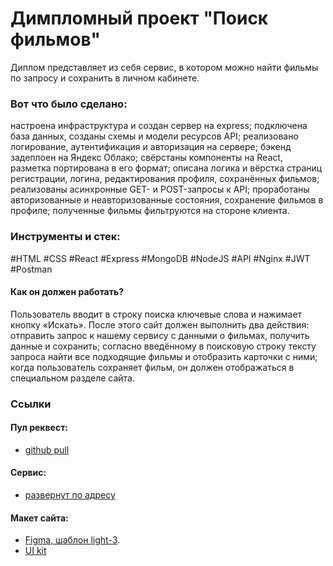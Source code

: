 # Димпломный проект "Поиск фильмов"
Диплом представляет из себя сервис, в котором можно найти фильмы по запросу и сохранить в личном кабинете.

### Вот что было сделано:
настроена инфраструктура и создан сервер на express;
подключена база данных, созданы схемы и модели ресурсов API;
реализовано логирование, аутентификация и авторизация на сервере;
бэкенд задеплоен на Яндекс Облако;
свёрстаны компоненты на React, разметка портирована в его формат;
описана логика и вёрстка страниц регистрации, логина, редактирования профиля, сохранённых фильмов;
реализованы асинхронные GET- и POST-запросы к API;
проработаны авторизованные и неавторизованные состояния, сохранение фильмов в профиле;
полученные фильмы фильтруются на стороне клиента.


### Инструменты и стек:
#HTML #CSS #React #Express #MongoDB #NodeJS #API  #Nginx #JWT #Postman

#### Как он должен работать?
Пользователь вводит в строку поиска ключевые слова и нажимает кнопку «Искать». После этого сайт должен выполнить два действия:
отправить запрос к нашему сервису с данными о фильмах, получить данные и сохранить;
согласно введённому в поисковую строку тексту запроса найти все подходящие фильмы и отобразить карточки с ними;
когда пользователь сохраняет фильм, он должен отображаться в специальном разделе сайта.



### Ссылки

#### Пул реквест:
- [github pull](https://github.com/gitkosarev/movies-explorer-frontend/pull/2)

#### Сервис:
- [развернут по адресу](https://diploma.nomoreparties.co/)

#### Макет сайта:
- [Figma, шаблон light-3](https://disk.yandex.ru/d/wei4Xd5HsTd4Ag).
- [UI kit](https://disk.yandex.ru/d/HzVBZ9KnaU5LLA)